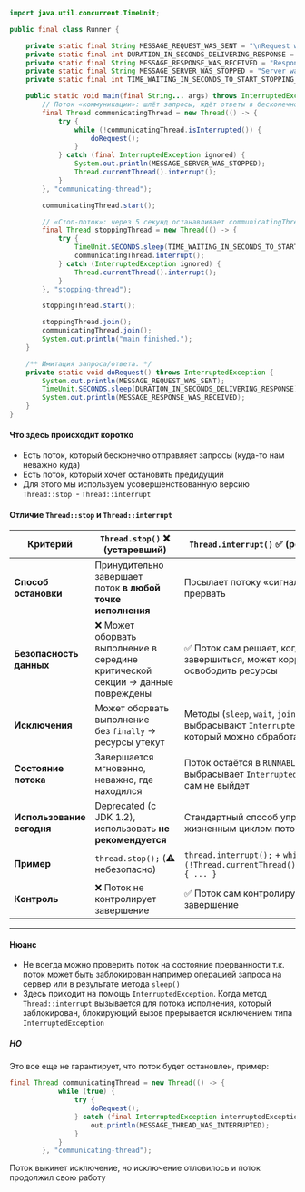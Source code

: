 ```java
import java.util.concurrent.TimeUnit;

public final class Runner {

    private static final String MESSAGE_REQUEST_WAS_SENT = "\nRequest was sent.";
    private static final int DURATION_IN_SECONDS_DELIVERING_RESPONSE = 1;
    private static final String MESSAGE_RESPONSE_WAS_RECEIVED = "Response was received.";
    private static final String MESSAGE_SERVER_WAS_STOPPED = "Server was stopped.";
    private static final int TIME_WAITING_IN_SECONDS_TO_START_STOPPING_THREAD = 5;

    public static void main(final String... args) throws InterruptedException {
        // Поток «коммуникации»: шлёт запросы, ждёт ответы в бесконечном цикле
        final Thread communicatingThread = new Thread(() -> {
            try {
                while (!communicatingThread.isInterrupted()) {
                    doRequest();
                }
            } catch (final InterruptedException ignored) {
                System.out.println(MESSAGE_SERVER_WAS_STOPPED);
                Thread.currentThread().interrupt();
            }
        }, "communicating-thread");

        communicatingThread.start();

        // «Стоп-поток»: через 5 секунд останавливает communicatingThread
        final Thread stoppingThread = new Thread(() -> {
            try {
                TimeUnit.SECONDS.sleep(TIME_WAITING_IN_SECONDS_TO_START_STOPPING_THREAD);
                communicatingThread.interrupt();
            } catch (InterruptedException ignored) {
                Thread.currentThread().interrupt();
            }
        }, "stopping-thread");

        stoppingThread.start();

        stoppingThread.join();
        communicatingThread.join();
        System.out.println("main finished.");
    }

    /** Имитация запроса/ответа. */
    private static void doRequest() throws InterruptedException {
        System.out.println(MESSAGE_REQUEST_WAS_SENT);
        TimeUnit.SECONDS.sleep(DURATION_IN_SECONDS_DELIVERING_RESPONSE); // «доставка» ответа
        System.out.println(MESSAGE_RESPONSE_WAS_RECEIVED);
    }
}

```

#### Что здесь происходит коротко

- Есть поток, который бесконечно отправляет запросы (куда-то нам неважно куда)
- Есть поток, который хочет остановить предидущий
- Для этого мы используем усовершенствованную версию `Thread::stop `- `Thread::interrupt`

#### Отличие `Thread::stop` и `Thread::interrupt`

|Критерий|`Thread.stop()` ❌ (устаревший)|`Thread.interrupt()` ✅ (рекомендуемый)|
|---|---|---|
|**Способ остановки**|Принудительно завершает поток **в любой точке исполнения**|Посылает потоку «сигнал», что его хотят прервать|
|**Безопасность данных**|❌ Может оборвать выполнение в середине критической секции → данные повреждены|✅ Поток сам решает, когда и как завершиться, может корректно освободить ресурсы|
|**Исключения**|Может оборвать выполнение без `finally` → ресурсы утекут|Методы (`sleep`, `wait`, `join`) выбрасывают `InterruptedException`, который можно обработать|
|**Состояние потока**|Завершается мгновенно, неважно, где находился|Поток остаётся в `RUNNABLE` или выбрасывает `InterruptedException`, пока сам не выйдет|
|**Использование сегодня**|Deprecated (с JDK 1.2), использовать **не рекомендуется**|Стандартный способ управления жизненным циклом потока|
|**Пример**|`thread.stop();` (⚠️ небезопасно)|`thread.interrupt();` + `while (!Thread.currentThread().isInterrupted()) { ... }`|
|**Контроль**|❌ Поток не контролирует завершение|✅ Поток сам контролирует корректное завершение|

---

#### Нюанс

- Не всегда можно проверить поток на состояние прерванности т.к. поток может быть заблокирован например операцией запроса на сервер или в результате метода `sleep()`
- Здесь приходит на помощь `InterruptedException`. Когда метод `Thread::interrupt` вызывается для потока исполнения, который заблокирован, блокирующий вызов прерывается исключением типа `InterruptedException` 
##### НО
Это все еще не гарантирует, что поток будет остановлен, пример:
```java
final Thread communicatingThread = new Thread(() -> {
            while (true) {
                try {
                    doRequest();
                } catch (final InterruptedException interruptedException) {
                    out.println(MESSAGE_THREAD_WAS_INTERRUPTED);
                }
            }
        }, "communicating-thread");

```
Поток выкинет исключение, но исключение отловилось и поток продолжил свою работу